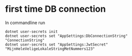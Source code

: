 # first time DB connection
In commandline run
```
dotnet user-secrets init
dotnet user-secrets set "AppSettings:DbConnectionString" "ConnectionString"
dotnet user-secrets set "AppSettings:JwtSecret" "MijnHeleVeligeLokaleStringMetNummers123"
```